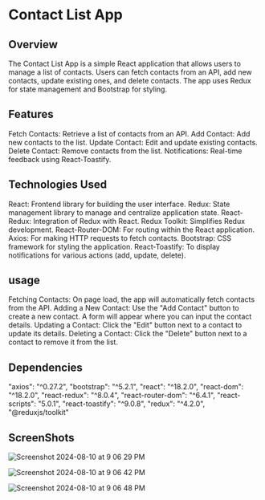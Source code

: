 # Contact List App

## Overview
The Contact List App is a simple React application that allows users to manage a list of contacts. Users can fetch contacts from an API, add new contacts, update existing ones, and delete contacts. The app uses Redux for state management and Bootstrap for styling.

## Features

Fetch Contacts: Retrieve a list of contacts from an API.
Add Contact: Add new contacts to the list.
Update Contact: Edit and update existing contacts.
Delete Contact: Remove contacts from the list.
Notifications: Real-time feedback using React-Toastify.

## Technologies Used
React: Frontend library for building the user interface.
Redux: State management library to manage and centralize application state.
React-Redux: Integration of Redux with React.
Redux Toolkit: Simplifies Redux development.
React-Router-DOM: For routing within the React application.
Axios: For making HTTP requests to fetch contacts.
Bootstrap: CSS framework for styling the application.
React-Toastify: To display notifications for various actions (add, update, delete).

## usage
Fetching Contacts: On page load, the app will automatically fetch contacts from the API.
Adding a New Contact: Use the "Add Contact" button to create a new contact. A form will appear where you can input the contact details.
Updating a Contact: Click the "Edit" button next to a contact to update its details.
Deleting a Contact: Click the "Delete" button next to a contact to remove it from the list.

## Dependencies
"axios": "^0.27.2",
"bootstrap": "^5.2.1",
"react": "^18.2.0",
"react-dom": "^18.2.0",
"react-redux": "^8.0.4",
"react-router-dom": "^6.4.1",
"react-scripts": "5.0.1",
"react-toastify": "^9.0.8",
"redux": "^4.2.0",
"@reduxjs/toolkit"

## ScreenShots
![Screenshot 2024-08-10 at 9 06 29 PM](https://github.com/user-attachments/assets/70fb0e12-893c-4b10-a8ab-395007cb655c)

![Screenshot 2024-08-10 at 9 06 42 PM](https://github.com/user-attachments/assets/d5ba802a-8f36-4715-9fbe-4d75a0496bc1)

![Screenshot 2024-08-10 at 9 06 48 PM](https://github.com/user-attachments/assets/f0be676e-96cf-499b-9a81-89b15adc0f38)
